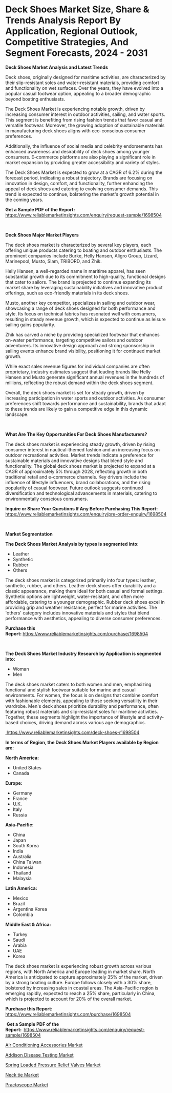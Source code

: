 <p><h1>Deck Shoes Market Size, Share & Trends Analysis Report By Application, Regional Outlook, Competitive Strategies, And Segment Forecasts, 2024 - 2031</h1></p><p><strong>Deck Shoes Market Analysis and Latest Trends</strong></p>
<p><p>Deck shoes, originally designed for maritime activities, are characterized by their slip-resistant soles and water-resistant materials, providing comfort and functionality on wet surfaces. Over the years, they have evolved into a popular casual footwear option, appealing to a broader demographic beyond boating enthusiasts.</p><p>The Deck Shoes Market is experiencing notable growth, driven by increasing consumer interest in outdoor activities, sailing, and water sports. This segment is benefiting from rising fashion trends that favor casual and versatile footwear. Moreover, the growing adoption of sustainable materials in manufacturing deck shoes aligns with eco-conscious consumer preferences.</p><p>Additionally, the influence of social media and celebrity endorsements has enhanced awareness and desirability of deck shoes among younger consumers. E-commerce platforms are also playing a significant role in market expansion by providing greater accessibility and variety of styles.</p><p>The Deck Shoes Market is expected to grow at a CAGR of 6.2% during the forecast period, indicating a robust trajectory. Brands are focusing on innovation in design, comfort, and functionality, further enhancing the appeal of deck shoes and catering to evolving consumer demands. This trend is expected to continue, bolstering the market's growth potential in the coming years.</p></p>
<p><strong>Get a Sample PDF of the Report:&nbsp;</strong> <a href="https://www.reliablemarketinsights.com/enquiry/request-sample/1698504?utm_campaign=1763&utm_medium=2&utm_source=Github&utm_content=ia&utm_term=20102024&utm_id=deck-shoes">https://www.reliablemarketinsights.com/enquiry/request-sample/1698504</a></p>
<p>&nbsp;</p>
<p><strong>Deck Shoes Major Market Players</strong></p>
<p><p>The deck shoes market is characterized by several key players, each offering unique products catering to boating and outdoor enthusiasts. The prominent companies include Burke, Helly Hansen, Aligro Group, Lizard, Marinepool, Musto, Slam, TRIBORD, and Zhik. </p><p>Helly Hansen, a well-regarded name in maritime apparel, has seen substantial growth due to its commitment to high-quality, functional designs that cater to sailors. The brand is projected to continue expanding its market share by leveraging sustainability initiatives and innovative product offerings, such as eco-friendly materials in its deck shoes. </p><p>Musto, another key competitor, specializes in sailing and outdoor wear, showcasing a range of deck shoes designed for both performance and style. Its focus on technical fabrics has resonated well with consumers, resulting in steady revenue growth, which is expected to continue as leisure sailing gains popularity.</p><p>Zhik has carved a niche by providing specialized footwear that enhances on-water performance, targeting competitive sailors and outdoor adventurers. Its innovative design approach and strong sponsorship in sailing events enhance brand visibility, positioning it for continued market growth.</p><p>While exact sales revenue figures for individual companies are often proprietary, industry estimates suggest that leading brands like Helly Hansen and Musto generate significant annual revenues in the hundreds of millions, reflecting the robust demand within the deck shoes segment.</p><p>Overall, the deck shoes market is set for steady growth, driven by increasing participation in water sports and outdoor activities. As consumer preferences shift towards performance and sustainability, brands that adapt to these trends are likely to gain a competitive edge in this dynamic landscape.</p></p>
<p>&nbsp;</p>
<p><strong>What Are The Key Opportunities For Deck Shoes Manufacturers?</strong></p>
<p><p>The deck shoes market is experiencing steady growth, driven by rising consumer interest in nautical-themed fashion and an increasing focus on outdoor recreational activities. Market trends indicate a preference for sustainable materials and innovative designs that blend style and functionality. The global deck shoes market is projected to expand at a CAGR of approximately 5% through 2028, reflecting growth in both traditional retail and e-commerce channels. Key drivers include the influence of lifestyle influencers, brand collaborations, and the rising popularity of casual footwear. Future outlook suggests continued diversification and technological advancements in materials, catering to environmentally conscious consumers.</p></p>
<p><strong>Inquire or Share Your Questions If Any Before Purchasing This Report:</strong> <a href="https://www.reliablemarketinsights.com/enquiry/pre-order-enquiry/1698504?utm_campaign=1763&utm_medium=2&utm_source=Github&utm_content=ia&utm_term=20102024&utm_id=deck-shoes">https://www.reliablemarketinsights.com/enquiry/pre-order-enquiry/1698504</a></p>
<p>&nbsp;</p>
<p><strong>Market Segmentation</strong></p>
<p><strong>The Deck Shoes Market Analysis by types is segmented into:</strong></p>
<p><ul><li>Leather</li><li>Synthetic</li><li>Rubber</li><li>Others</li></ul></p>
<p><p>The deck shoes market is categorized primarily into four types: leather, synthetic, rubber, and others. Leather deck shoes offer durability and a classic appearance, making them ideal for both casual and formal settings. Synthetic options are lightweight, water-resistant, and often more affordable, catering to a younger demographic. Rubber deck shoes excel in providing grip and weather resistance, perfect for marine activities. The 'others' category includes innovative materials and styles that blend performance with aesthetics, appealing to diverse consumer preferences.</p></p>
<p><strong>Purchase this Report:&nbsp;</strong><a href="https://www.reliablemarketinsights.com/purchase/1698504?utm_campaign=1763&utm_medium=2&utm_source=Github&utm_content=ia&utm_term=20102024&utm_id=deck-shoes">https://www.reliablemarketinsights.com/purchase/1698504</a></p>
<p>&nbsp;</p>
<p><strong>The Deck Shoes Market Industry Research by Application is segmented into:</strong></p>
<p><ul><li>Woman</li><li>Men</li></ul></p>
<p><p>The deck shoes market caters to both women and men, emphasizing functional and stylish footwear suitable for marine and casual environments. For women, the focus is on designs that combine comfort with fashionable elements, appealing to those seeking versatility in their wardrobe. Men's deck shoes prioritize durability and performance, often featuring robust materials and slip-resistant soles for maritime activities. Together, these segments highlight the importance of lifestyle and activity-based choices, driving demand across various age demographics.</p></p>
<p><a href="https://www.reliablemarketinsights.com/deck-shoes-r1698504?utm_campaign=1763&utm_medium=2&utm_source=Github&utm_content=ia&utm_term=20102024&utm_id=deck-shoes">&nbsp;https://www.reliablemarketinsights.com/deck-shoes-r1698504</a></p>
<p><strong>In terms of Region, the Deck Shoes Market Players available by Region are:</strong></p>
<p>
    <p> <strong> North America: </strong>
        <ul>
            <li>United States</li>
            <li>Canada</li>
        </ul>
        </p> 
    <p> <strong> Europe: </strong>
        <ul>
            <li>Germany</li>
            <li>France</li>
            <li>U.K.</li>
            <li>Italy</li>
            <li>Russia</li>
        </ul>
        </p> 
    <p> <strong> Asia-Pacific: </strong>
        <ul>
            <li>China</li>
            <li>Japan</li>
            <li>South Korea</li>
            <li>India</li>
            <li>Australia</li>
            <li>China Taiwan</li>
            <li>Indonesia</li>
            <li>Thailand</li>
            <li>Malaysia</li>
        </ul>
        </p> 
    <p> <strong> Latin America: </strong>
        <ul>
            <li>Mexico</li>
            <li>Brazil</li>
            <li>Argentina Korea</li>
            <li>Colombia</li>
        </ul>
        </p> 
    <p> <strong> Middle East & Africa: </strong>
        <ul>
            <li>Turkey</li>
            <li>Saudi</li>
            <li>Arabia</li>
            <li>UAE</li>
            <li>Korea</li>
        </ul>
    </p>
    </p>
<p><p>The deck shoes market is experiencing robust growth across various regions, with North America and Europe leading in market share. North America is anticipated to capture approximately 35% of the market, driven by a strong boating culture. Europe follows closely with a 30% share, bolstered by increasing sales in coastal areas. The Asia-Pacific region is emerging rapidly, expected to reach a 25% share, particularly in China, which is projected to account for 20% of the overall market.</p></p>
<p><strong>Purchase this Report: </strong><a href="https://www.reliablemarketinsights.com/purchase/1698504?utm_campaign=1763&utm_medium=2&utm_source=Github&utm_content=ia&utm_term=20102024&utm_id=deck-shoes">https://www.reliablemarketinsights.com/purchase/1698504</a></p>
<p>&nbsp;<strong>Get a Sample PDF of the Report:&nbsp;&nbsp;</strong><a href="https://www.reliablemarketinsights.com/enquiry/request-sample/1698504?utm_campaign=1763&utm_medium=2&utm_source=Github&utm_content=ia&utm_term=20102024&utm_id=deck-shoes">https://www.reliablemarketinsights.com/enquiry/request-sample/1698504</a></p>
<p><strong></strong></p>
<p><p><a href="https://www.linkedin.com/pulse/air-conditioning-accessories-market-size-share-growth-analysis-dpnce?utm_campaign=1763&utm_medium=2&utm_source=Github&utm_content=ia&utm_term=20102024&utm_id=deck-shoes">Air Conditioning Accessories Market</a></p><p><a href="https://www.linkedin.com/pulse/addison-disease-testing-market-report-product-type-end-use-oajse?utm_campaign=1763&utm_medium=2&utm_source=Github&utm_content=ia&utm_term=20102024&utm_id=deck-shoes">Addison Disease Testing Market</a></p><p><a href="https://www.linkedin.com/pulse/spring-loaded-pressure-relief-valves-market-indicators-size-regional-phstf?utm_campaign=1763&utm_medium=2&utm_source=Github&utm_content=ia&utm_term=20102024&utm_id=deck-shoes">Spring Loaded Pressure Relief Valves Market</a></p><p><a href="https://github.com/RuthLucas64/Market-Research-Report-List-1/blob/main/neck-tie-market.md?utm_campaign=1763&utm_medium=2&utm_source=Github&utm_content=ia&utm_term=20102024&utm_id=deck-shoes">Neck tie Market</a></p><p><a href="https://www.linkedin.com/pulse/global-practoscope-market-exploring-share-trends-future-dosre?utm_campaign=1763&utm_medium=2&utm_source=Github&utm_content=ia&utm_term=20102024&utm_id=deck-shoes">Practoscope Market</a></p></p>